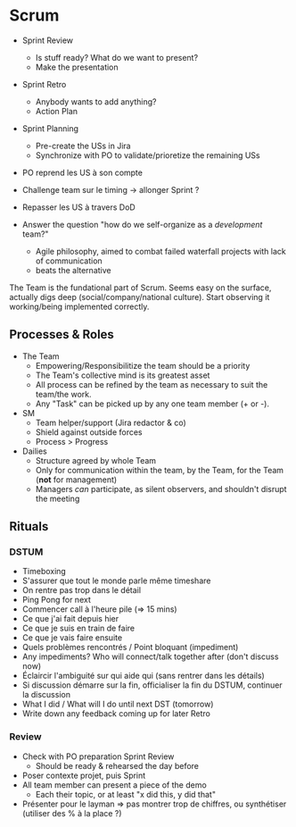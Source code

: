 # Scrum

* Sprint Review
  * Is stuff ready? What do we want to present?
  * Make the presentation
* Sprint Retro
  * Anybody wants to add anything?
  * Action Plan
* Sprint Planning
  * Pre-create the USs in Jira
  * Synchronize with PO to validate/prioretize the remaining USs
  
* PO reprend les US à son compte
* Challenge team sur le timing -> allonger Sprint ?
* Repasser les US à travers DoD

* Answer the question "how do we self-organize as a _development_ team?"
  * Agile philosophy, aimed to combat failed waterfall projects with lack of communication
  * beats the alternative

The Team is the fundational part of Scrum.
Seems easy on the surface, actually digs deep (social/company/national culture).
Start observing it working/being implemented correctly.

## Processes & Roles

* The Team
  * Empowering/Responsibilitize the team should be a priority 
  * The Team's collective mind is its greatest asset
  * All process can be refined by the team as necessary to suit the team/the work.
  * Any "Task" can be picked up by any one team member (+ or -).
* SM
  * Team helper/support (Jira redactor & co)
  * Shield against outside forces
  * Process > Progress
* Dailies
  * Structure agreed by whole Team
  * Only for communication within the team, by the Team, for the Team (**not** for management)
  * Managers _can_ participate, as silent observers, and shouldn't disrupt the meeting

## Rituals

### DSTUM

* Timeboxing
* S'assurer que tout le monde parle même timeshare
* On rentre pas trop dans le détail
* Ping Pong for next
* Commencer call à l'heure pile (=> 15 mins)
* Ce que j'ai fait depuis hier
* Ce que je suis en train de faire
* Ce que je vais faire ensuite
* Quels problèmes rencontrés / Point bloquant (impediment)
* Any impediments? Who will connect/talk together after (don't discuss now)
* Éclaircir l'ambiguité sur qui aide qui (sans rentrer dans les détails)
* Si discussion démarre sur la fin, officialiser la fin du DSTUM, continuer la discussion
* What I did / What will I do until next DST (tomorrow)
* Write down any feedback coming up for later Retro

### Review

* Check with PO preparation Sprint Review
  * Should be ready & rehearsed the day before
* Poser contexte projet, puis Sprint
* All team member can present a piece of the demo
  * Each their topic, or at least "x did this, y did that"
* Présenter pour le layman => pas montrer trop de chiffres, ou synthétiser (utiliser des % à la place ?)
